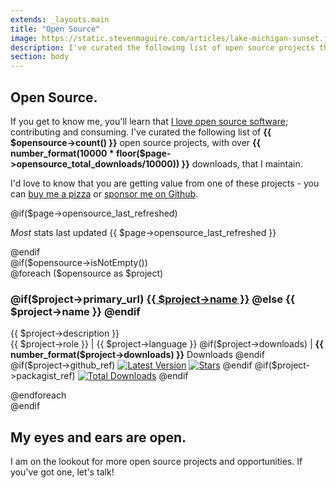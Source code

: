 ```yaml
---
extends: _layouts.main
title: "Open Source"
image: https://static.stevenmaguire.com/articles/lake-michigan-sunset.jpg
description: I've curated the following list of open source projects that I maintain.
section: body
---
```


<section class="intro">
    <div class="container">
        <h1>Open Source<span class="dot">.</span></h1>
        <div class="intro-content">
            <p>If you get to know me, you'll learn that <a href="https://github.com/stevenmaguire">I love open source software</a>; contributing and consuming. I've curated the following list of <strong class="number">{{ $opensource->count() }}</strong> open source projects, with over <strong class="number">{{ number_format(10000 * floor($page->opensource_total_downloads/10000)) }}</strong> downloads, that I maintain.</p>
            <p>I'd love to know that you are getting value from one of these projects - you can <a href="https://steven.pizza">buy me a pizza</a> or <a href="https://github.com/sponsors/stevenmaguire">sponsor me on Github</a>.</p>
            @if($page->opensource_last_refreshed)
            <p><em>Most</em> stats last updated {{ $page->opensource_last_refreshed }}</p>
            @endif
        </div>
    </div>
</section>
@if($opensource->isNotEmpty())
<section id="opensource" class="accent content text-center">
    <div class="container">
        @foreach ($opensource as $project)
        <article>
            <h3>
                @if($project->primary_url)
                <a href="{{ $project->primary_url }}"><i class="bx bxl-github"></i> {{ $project->name }}</a>
                @else
                <i class="bx bxl-github"></i> {{ $project->name }}
                @endif
            </h3>
            <p>
                {{ $project->description }}
                <br />
                {{ $project->role }}
                | {{ $project->language }}
                @if($project->downloads)
                | <strong>{{ number_format($project->downloads) }}</strong> Downloads
                @endif
                <br />
                @if($project->github_ref)
                <a href="https://github.com/{{ $project->github_ref }}/releases"><img data-src="https://img.shields.io/github/release/{{ $project->github_ref }}.svg?style=flat-square" alt="Latest Version" /></a>
                <a href="https://github.com/{{ $project->github_ref }}/stargazers"><img data-src="https://img.shields.io/github/stars/{{ $project->github_ref }}.svg?style=social&label=stars&style=flat-square" alt="Stars"/></a>
                @endif
                @if($project->packagist_ref)
                <a href="https://packagist.org/packages/{{ $project->packagist_ref }}"><img data-src="https://img.shields.io/packagist/dt/{{ $project->packagist_ref }}.svg?style=flat-square" alt="Total Downloads" /></a>
                @endif
            </p>
            <script type="application/ld+json">
            {
                "@context": "http://schema.org",
                "@type": "CreativeWork",
                "author": {
                    "@type": "Person",
                    "name": "Steven Maguire"
                },
                "creator": {
                    "@type": "Person",
                    "name": "Steven Maguire"
                },
                "name": "{{ $project->name }}",
                "headline": "{{ $project->name }}@if($project->downloads) with {{ $project->downloads }} downloads @endif",
                "url": "{{ $project->primary_url }}",
                "description": "{{ $project->description }}",
                "about": "{{ $project->language }} Project: {{ $project->description }}"
            }
            </script>
        </article>
        @endforeach
    </div>
</section>
@endif
<section class="accent">
    <div class="container">
        <h2>My eyes and ears are open.</h2>
        <p>I am on the lookout for more open source projects and opportunities. If you've got one, let's talk!</p>
    </div>
</section>
